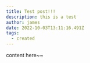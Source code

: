 ```yaml
---
title: Test post!!!
description: this is a test
author: james
date: 2022-10-03T13:11:16.491Z
tags:
  - created
---
```

c﻿ontent here\~\~